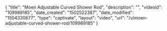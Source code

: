 {
    "title": "Moen Adjustable Curved Shower Rod",
    "description": "",
    "videoid": "109989185",
    "date_created": "1502522387",
    "date_modified": "1504330677",
    "type": "captivate",
    "layout": "video",
    "url": "\/v\/moen-adjustable-curved-shower-rod\/109989185"
}
